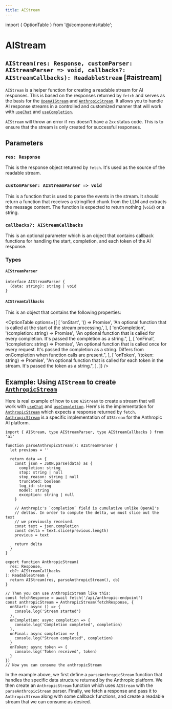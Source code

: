 ```yaml
---
title: AIStream
---
```


import { OptionTable } from '@/components/table';

# AIStream

## `AIStream(res: Response, customParser: AIStreamParser => void, callbacks?: AIStreamCallbacks): ReadableStream` [#aistream]

`AIStream` is a helper function for creating a readable stream for AI responses. This is based on the responses returned by `fetch` and serves as the basis for the [`OpenAIStream`](./openai-stream) and [`AnthropicStream`](./anthropic-stream). It allows you to handle AI response streams in a controlled and customized manner that will work with [`useChat`](./use-chat) and [`useCompletion`](./use-completion).

`AIStream` will throw an error if `res` doesn't have a `2xx` status code. This is to ensure that the stream is only created for successful responses.

## Parameters

### `res: Response`

This is the response object returned by `fetch`. It's used as the source of the readable stream.

### `customParser: AIStreamParser => void`

This is a function that is used to parse the events in the stream. It should return a function that receives a stringified chunk from the LLM and extracts the message content. The function is expected to return nothing (`void`) or a string.

### `callbacks?: AIStreamCallbacks`

This is an optional parameter which is an object that contains callback functions for handling the start, completion, and each token of the AI response.

### Types

#### `AIStreamParser`

```tsx
interface AIStreamParser {
  (data: string): string | void
}
```

#### `AIStreamCallbacks`

This is an object that contains the following properties:

<OptionTable
options={[
[
'onStart',
'() => Promise<void>',
'An optional function that is called at the start of the stream processing.',
],
[
'onCompletion',
'(completion: string) => Promise<void>',
"An optional function that is called for every completion. It's passed the completion as a string.",
],
[
'onFinal',
'(completion: string) => Promise<void>',
"An optional function that is called once for every request. It's passed the completion as a string. Differs from onCompletion when function calls are present.",
],
[
'onToken',
'(token: string) => Promise<void>',
"An optional function that is called for each token in the stream. It's passed the token as a string.",
],
]}
/>

## Example: Using `AIStream` to create [`AnthropicStream`](./anthropic-stream)

Here is real example of how to use `AIStream` to create a stream that will work with [`useChat`](./use-chat) and [`useCompletion`](./use-completion). Here's is the implementation for [`AnthropicStream`](./anthropic-stream) which expects a response returned by `fetch`. [`AnthropicStream`](./anthropic-stream) is a specific implementation of `AIStream` for the Anthropic AI platform.

```tsx
import { AIStream, type AIStreamParser, type AIStreamCallbacks } from 'ai'

function parseAnthropicStream(): AIStreamParser {
  let previous = ''

  return data => {
    const json = JSON.parse(data) as {
      completion: string
      stop: string | null
      stop_reason: string | null
      truncated: boolean
      log_id: string
      model: string
      exception: string | null
    }

    // Anthropic's `completion` field is cumulative unlike OpenAI's
    // deltas. In order to compute the delta, we must slice out the text
    // we previously received.
    const text = json.completion
    const delta = text.slice(previous.length)
    previous = text

    return delta
  }
}

export function AnthropicStream(
  res: Response,
  cb?: AIStreamCallbacks
): ReadableStream {
  return AIStream(res, parseAnthropicStream(), cb)
}

// Then you can use AnthropicStream like this:
const fetchResponse = await fetch('/api/anthropic-endpoint')
const anthropicStream = AnthropicStream(fetchResponse, {
  onStart: async () => {
    console.log('Stream started')
  },
  onCompletion: async completion => {
    console.log('Completion completed', completion)
  },
  onFinal: async completion => {
    console.log("Stream completed", completion)
  }
  onToken: async token => {
    console.log('Token received', token)
  }
})
// Now you can consume the anthropicStream
```

In the example above, we first define a `parseAnthropicStream` function that handles the specific data structure returned by the Anthropic platform.
We then create an `AnthropicStream` function which uses `AIStream` with the `parseAnthropicStream` parser.
Finally, we fetch a response and pass it to `AnthropicStream` along with some callback functions, and create a readable stream that we can consume as desired.
